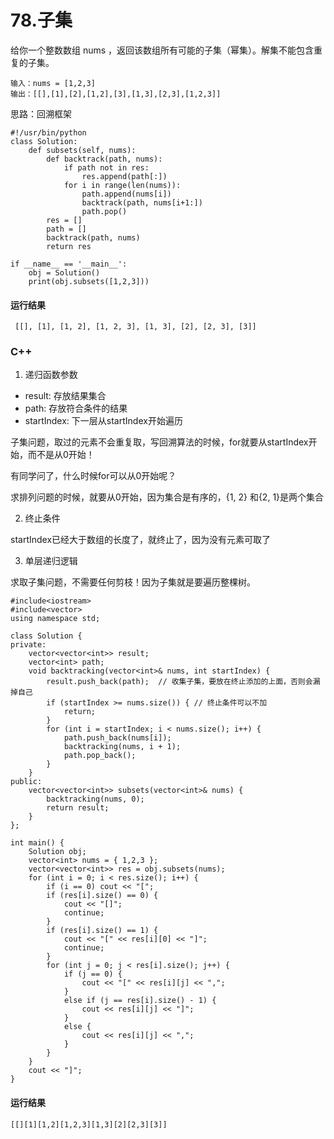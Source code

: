 # 78.子集
给你一个整数数组 nums ，返回该数组所有可能的子集（幂集）。解集不能包含重复的子集。

    输入：nums = [1,2,3]
    输出：[[],[1],[2],[1,2],[3],[1,3],[2,3],[1,2,3]]

思路：回溯框架

    #!/usr/bin/python
    class Solution:
        def subsets(self, nums):
            def backtrack(path, nums):
                if path not in res:
                    res.append(path[:])
                for i in range(len(nums)):
                    path.append(nums[i])
                    backtrack(path, nums[i+1:])
                    path.pop()
            res = []
            path = []
            backtrack(path, nums)
            return res

    if __name__ == '__main__':
        obj = Solution()
        print(obj.subsets([1,2,3]))
 
 #### 运行结果
     [[], [1], [1, 2], [1, 2, 3], [1, 3], [2], [2, 3], [3]]

### C++

1. 递归函数参数
* result: 存放结果集合
* path: 存放符合条件的结果
* startIndex: 下一层从startIndex开始遍历

子集问题，取过的元素不会重复取，写回溯算法的时候，for就要从startIndex开始，而不是从0开始！

有同学问了，什么时候for可以从0开始呢？

求排列问题的时候，就要从0开始，因为集合是有序的，{1, 2} 和{2, 1}是两个集合

2. 终止条件

startIndex已经大于数组的长度了，就终止了，因为没有元素可取了

3. 单层递归逻辑

求取子集问题，不需要任何剪枝！因为子集就是要遍历整棵树。

    #include<iostream>
    #include<vector>
    using namespace std;

    class Solution {
    private:
        vector<vector<int>> result;
        vector<int> path;
        void backtracking(vector<int>& nums, int startIndex) {
            result.push_back(path);  // 收集子集，要放在终止添加的上面，否则会漏掉自己
            if (startIndex >= nums.size()) { // 终止条件可以不加
                return;
            }
            for (int i = startIndex; i < nums.size(); i++) {
                path.push_back(nums[i]);
                backtracking(nums, i + 1);
                path.pop_back();
            }
        }
    public:
        vector<vector<int>> subsets(vector<int>& nums) {
            backtracking(nums, 0);
            return result;
        }
    };

    int main() {
        Solution obj;
        vector<int> nums = { 1,2,3 };
        vector<vector<int>> res = obj.subsets(nums);
        for (int i = 0; i < res.size(); i++) {
            if (i == 0) cout << "[";
            if (res[i].size() == 0) {
                cout << "[]";
                continue;
            }
            if (res[i].size() == 1) {
                cout << "[" << res[i][0] << "]";
                continue;
            }
            for (int j = 0; j < res[i].size(); j++) {
                if (j == 0) {
                    cout << "[" << res[i][j] << ",";
                }
                else if (j == res[i].size() - 1) {
                    cout << res[i][j] << "]";
                }
                else {
                    cout << res[i][j] << ",";
                }
            }
        }
        cout << "]";
    }
    
#### 运行结果
    [[][1][1,2][1,2,3][1,3][2][2,3][3]]
